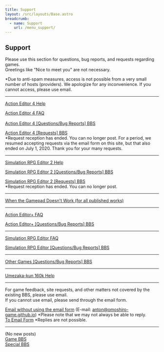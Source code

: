 ```yaml
---
title: Support
layout: /src/layouts/Base.astro
breadcrumb:
  - name: Support
    url: /menu_support/
---
```


## Support

Please use this section for questions, bug reports, and requests regarding games.  
Greetings like "Nice to meet you" are not necessary.  
  
*Due to anti-spam measures, access is not possible from a very small number of hosts (providers). We apologize for any inconvenience. If you cannot access, please use email.  
  

---

[Action Editor 4 Help](/en/menu_support/actioneditor4_help/)  
  
[Action Editor 4 FAQ  
](/en/menu_support/actioneditor4_qa/)  
[Action Editor 4 [Questions/Bug Reports] BBS](/en/menu_support/joyful_actioneditor4_q/joyful.cgi)  
  
[Action Editor 4 [Requests] BBS](/en/menu_support/joyful_actioneditor4_d/joyful.cgi)  
*Request reception has ended. You can no longer post. For a period, we resumed accepting requests via the email form on this site, but that also ended on July 1, 2020. Thank you for your many requests.  

---

[Simulation RPG Editor 2 Help](/en/menu_support/srpgeditor2_help/)  
  
[Simulation RPG Editor 2 [Questions/Bug Reports] BBS](/en/menu_support/joyful_srpgeditor2_q/joyful.cgi)  
  
[Simulation RPG Editor 2 [Requests] BBS](/en/menu_support/joyful_srpgeditor2_d/joyful.cgi)  
*Request reception has ended. You can no longer post.  

---

[When the Gamepad Doesn't Work (for all published works)](/en/menu_support/gamepad_preferred_device/)  

---

[Action Editor+ FAQ](/en/menu_support/actioneditorplus_qa/)  
  
[Action Editor+ [Questions/Bug Reports] BBS](/en/menu_support/joyful_actioneditorplus_q/joyful.cgi)  
  

---

[Simulation RPG Editor FAQ](/en/menu_support/srpgeditor_qa/)  
  
[Simulation RPG Editor [Questions/Bug Reports] BBS](/en/menu_support/joyful_srpgeditor_q/joyful.cgi)  
  

---

[Other Games [Questions/Bug Reports] BBS](/en/menu_support/joyful_others_q/joyful.cgi)  
  

---

[Umezaka-kun 160k Help](/en/menu_support/umezaka_help/)  
  

---

For game feedback, site requests, and other matters not covered by the existing BBS, please use email.  
If you cannot use email, please send through the email form.  
  
[Email without using the email form](mailto:anton@omoshiro-game.github.io "Email to Administrator") (E-mail: anton@omoshiro-game.github.io) *Please note that we may not always be able to reply.  
[To Email Form](/en/menu_mail/clipmail_main/clipmail.html) *Replies are not possible.  

---

<Past Logs> (No new posts)  
[Game BBS](/patio_game/patio.cgi)  
[Special BBS](/en/menu_special_bbs/)
```